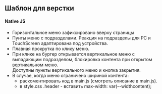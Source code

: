 ## Шаблон для верстки
#### Native JS
- Горизонтальное меню зафиксировано вверху страницы
- Пунты меню с подразделами. Реакция на подразделы для PC и TouchScreen адаптирована под устройства.  
- Плавная прокрутка по клику меню.  
- При клике на бургер открывается вертикальное меню с выпадающим подразделом, блокировка контента при открытом вертикальном меню.  
  Доступны пункты вертикального меню и кнопка закрытия.
- В случае, когда меню ограничено шириной контента:
  + раскоментировать код в main.js  (смотреть описание в main.js).
  + в style.css  .header - вставить max-width: var(--widthcontent);    
  
  
